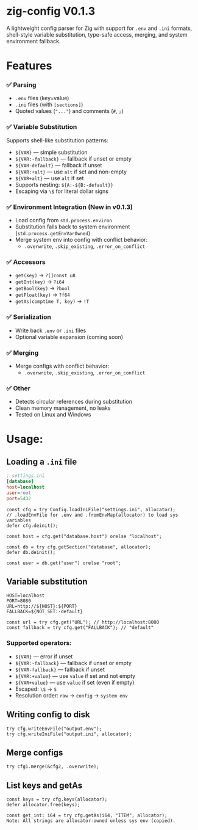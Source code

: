 # zig-config V0.1.3

A lightweight config parser for Zig with support for `.env` and `.ini` formats, shell-style variable substitution, type-safe access, merging, and system environment fallback.

# Features
### ✅ Parsing
- `.env` files (key=value)
- `.ini` files (with `[sections]`)
- Quoted values (`"..."`) and comments (`#`, `;`)

### ✅ Variable Substitution
Supports shell-like substitution patterns:
- `${VAR}` — simple substitution
- `${VAR:-fallback}` — fallback if unset or empty
- `${VAR-default}` — fallback if unset
- `${VAR:+alt}` — use `alt` if set and non-empty
- `${VAR+alt}` — use `alt` if set
- Supports nesting: `${A:-${B:-default}}`
- Escaping via `\$` for literal dollar signs

### ✅ Environment Integration (New in v0.1.3)
- Load config from `std.process.environ`
- Substitution falls back to system environment (`std.process.getEnvVarOwned`)
- Merge system env into config with conflict behavior:
  - `.overwrite`, `.skip_existing`, `.error_on_conflict`

### ✅ Accessors
- `get(key)` → `?[]const u8`
- `getInt(key)` → `?i64`
- `getBool(key)` → `?bool`
- `getFloat(key)` → `?f64`
- `getAs(comptime T, key)` → `!T`

### ✅ Serialization
- Write back `.env` or `.ini` files
- Optional variable expansion (coming soon)

### ✅ Merging
- Merge configs with conflict behavior:
  - `.overwrite`, `.skip_existing`, `.error_on_conflict`

### ✅ Other
- Detects circular references during substitution
- Clean memory management, no leaks
- Tested on Linux and Windows

# Usage:
## Loading a `.ini` file
```ini
; settings.ini
[database]
host=localhost
user=root
port=5432
```

```zig
const cfg = try Config.loadIniFile("settings.ini", allocator);
// .loadEnvFile for .env and .fromEnvMap(allocator) to load sys variables
defer cfg.deinit();

const host = cfg.get("database.host") orelse "localhost";

const db = try cfg.getSection("database", allocator);
defer db.deinit();

const user = db.get("user") orelse "root";
```

## Variable substitution
```env
HOST=localhost
PORT=8080
URL=http://${HOST}:${PORT}
FALLBACK=${NOT_SET:-default}
```

```zig
const url = try cfg.get("URL"); // http://localhost:8080
const fallback = try cfg.get("FALLBACK"); // "default"
```

### Supported operators:
- `${VAR}` — error if unset
- `${VAR:-fallback}` — fallback if unset or empty
- `${VAR-fallback}` — fallback if unset
- `${VAR:+value}` — use `value` if set and not empty
- `${VAR+value}` — use `value` if set (even if empty)
- Escaped: `\$` → `$`
- Resolution order: `raw` → `config` → `system env`

## Writing config to disk
```zig
try cfg.writeEnvFile("output.env");
try cfg.writeIniFile("output.ini", allocator);
```

## Merge configs
```zig
try cfg1.merge(&cfg2, .overwrite);
```

## List keys and getAs
```zig
const keys = try cfg.keys(allocator);
defer allocator.free(keys);

const get_int: i64 = try cfg.getAs(i64, "ITEM", allocator);
Note: All strings are allocator-owned unless sys env (copied).
```